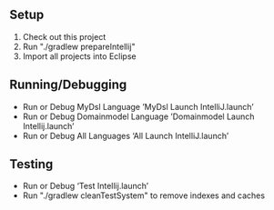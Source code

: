 Setup
-----

1. Check out this project
2. Run "./gradlew prepareIntellij"
3. Import all projects into Eclipse

Running/Debugging
-----

* Run or Debug MyDsl Language ’MyDsl Launch IntelliJ.launch’
* Run or Debug Domainmodel Language ’Domainmodel Launch Intellij.launch’
* Run or Debug All Languages ‘All Launch IntelliJ.launch’

Testing
-----

* Run or Debug ‘Test Intellij.launch’
* Run "./gradlew cleanTestSystem" to remove indexes and caches

